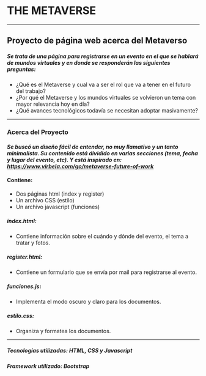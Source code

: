 # THE METAVERSE 
---
## Proyecto de página web acerca del Metaverso
##### Se trata de una página para registrarse en un evento en el que se hablará de mundos virtuales y en donde se responderán las siguientes preguntas:  

+ ¿Qué es el Metaverse y cual va a ser el rol que va a tener en el futuro del trabajo?
+ ¿Por qué el Metaverse y los mundos virtuales se volvieron un tema con mayor relevancia hoy en día?
+ ¿Qué avances tecnológicos todavía se necesitan adoptar masivamente?
---
### Acerca del Proyecto
#### *Se buscó un diseño fácil de entender, no muy llamativo y un tanto minimalista. Su contenido está dividido en varias secciones (tema, fecha y lugar del evento, etc). Y está inspirado en: <https://www.virbela.com/go/metaverse-future-of-work>*
#### Contiene: 
+ Dos páginas html (index y register)
+ Un archivo CSS (estilo) 
+ Un archivo javascript (funciones)

##### index.html:
- Contiene información  sobre el cuándo y dónde del evento, el tema a tratar y fotos.

##### register.html:
- Contiene un formulario que se envía por mail para registrarse al evento.

##### funciones.js: 
- Implementa el modo oscuro y claro para los documentos.

##### estilo.css: 
- Organiza y formatea los documentos.
---
##### Tecnologías utilizadas: HTML, CSS y Javascript
##### Framework utilizado: Bootstrap

